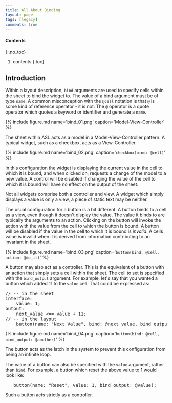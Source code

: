```yaml
---
title: All About Binding
layout: page
tags: [legacy]
comments: true
---
```

#### Contents
{:.no_toc}
1. contents
{:toc}

## Introduction
Within a layout description, <code>bind</code> arguments are used to specify cells within the sheet to bind the widget to. The value of a bind argument must be of type <code>name</code>. A common misconception with the <code>@cell</code> notation is that <code>@</code> is some kind of reference operator - it is not. The <code>@</code> operator is a quote operator which quotes a keyword or identifier and generate a <code>name</code>.

{% include figure.md name='bind_01.png' caption='Model-View-Controller' %}

The sheet within ASL acts as a model in a Model-View-Controller pattern. A typical widget, such as a checkbox,  acts as a View-Controller.

{% include figure.md name='bind_02.png' caption='`checkbox(bind: @cell)`' %}

In this configuration the widget is displaying the current value in the cell to which it is bound, and when clicked on, requests a change of the model to a new value. A control will be disabled if changing the value of the cell to which it is bound will have no effect on the output of the sheet.

Not all widgets comprise both a controller and view. A widget which simply displays a value is only a view, a piece of static text may be neither.

The usual configuration for a button is a bit different. A button binds to a cell as a view, even though it doesn't display the value. The value it binds to are typically the arguments to an action. Clicking on the button will invoke the action with the value from the cell to which the button is bound. A button will be disabled if the value in the cell to which it is bound is <i>invalid</i>. A cells value is invalid when it is derived from information contributing to an invariant in the sheet.

{% include figure.md name='bind_03.png' caption='`button(bind: @cell, action: @do_it)`' %}

A button may also act as a controller. This is the equivalent of a button with an action that simply sets a cell within the sheet. The cell to set is specified with the <code>bind_output</code> argument. For example, let's say that you wanted a button which added 11 to the <code>value</code> cell. That could be expressed as:

<pre>
// -- in the sheet
interface:
    value: 1;
output:
    next_value <== value + 11;
// -- in the layout
    button(name: "Next Value", bind: @next_value, bind_output: value);
</pre>

{% include figure.md name='bind_04.png' caption='`button(bind: @cell, bind_output: @another)`' %}

The button acts as the latch in the system to prevent this configuration from being an infinite loop.

The value of a button can also be specified with the <code>value</code> argument, rather than <code>bind</code>. For example, a button which reset the above value to 1 would look like:
<pre>
   button(name: "Reset", value: 1, bind_output: @value);
</pre>

Such a button acts strictly as a controller.
